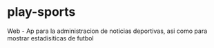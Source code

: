 play-sports
===========

Web - Ap para la administracion de noticias deportivas, asi como para mostrar estadisiticas de futbol
